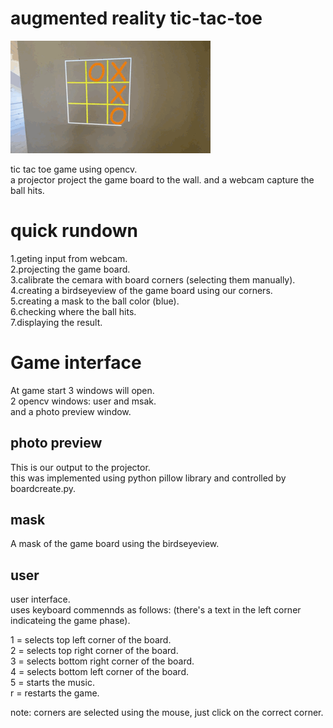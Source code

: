 # augmented reality tic-tac-toe
![alt-text](1.gif)

tic tac toe game using opencv.  
a projector project the game board to the wall. and a webcam capture the ball hits.

# quick rundown
1.geting input from webcam.   
2.projecting the game board.    
3.calibrate the cemara with board corners (selecting them manually).  
4.creating a birdseyeview of the game board using our corners.  
5.creating a mask to the ball color (blue).  
6.checking where the ball hits.   
7.displaying the result.  



# Game interface 

At game start 3 windows will open.    
2 opencv windows: user and msak.    
and a photo preview window.    

## photo preview 
This is our output to the projector.   
this was implemented using python pillow library and controlled by boardcreate.py.  

## mask
A mask of the game board using the birdseyeview.  

## user 
user interface.  
uses keyboard commennds as follows: (there's a text in the left corner indicateing the game phase). 

1 = selects top left corner of the board.  
2 = selects top right corner of the board.  
3 = selects bottom right corner of the board.  
4 = selects bottom left corner of the board.  
5 = starts the music.  
r = restarts the game.   

note: corners are selected using the mouse, just click on the correct corner.
